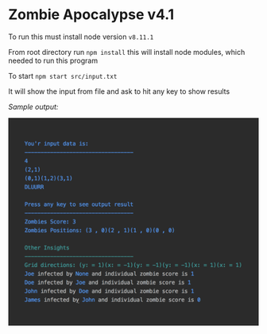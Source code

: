 # Zombie Apocalypse v4.1

To run this must install node version `v8.11.1`

From root directory run `npm install` this will install node modules, which needed to run this program

To start `npm start src/input.txt`

It will show the input from file and ask to hit any key to show results


*Sample output:*

![Output Image](output.png)







